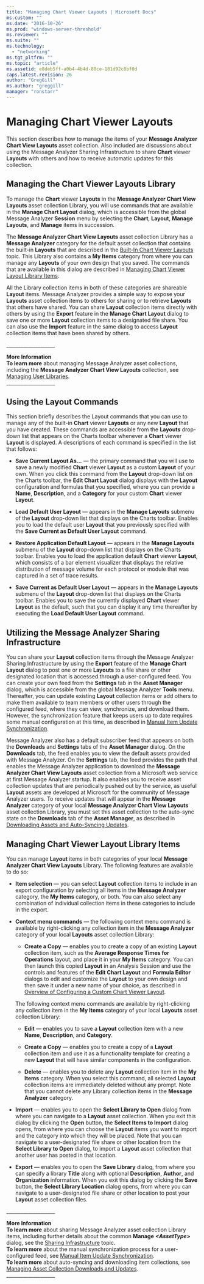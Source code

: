 ```yaml
---
title: "Managing Chart Viewer Layouts | Microsoft Docs"
ms.custom: ""
ms.date: "2016-10-26"
ms.prod: "windows-server-threshold"
ms.reviewer: ""
ms.suite: ""
ms.technology: 
  - "networking"
ms.tgt_pltfrm: ""
ms.topic: "article"
ms.assetid: e8deb5ff-a0b4-4b4d-80ce-181d92c8bf0d
caps.latest.revision: 26
author: "GregGill"
ms.author: "greggill"
manager: "ronstarr"
---
```

# Managing Chart Viewer Layouts
This section describes how to manage the items of your **Message Analyzer Chart View Layouts** asset collection. Also included are discussions about using the Message Analyzer Sharing Infrastructure to share **Chart** viewer **Layouts** with others and how to receive automatic updates for this collection.  
  
## Managing the Chart Viewer Layouts Library  
 To manage  the **Chart** viewer **Layouts** in the **Message Analyzer Chart View Layouts** asset collection Library, you will use commands that are available in the **Manage Chart Layout** dialog, which is accessible from the global Message Analyzer **Session** menu by selecting the **Chart**, **Layout**,  **Manage Layouts**, and **Manage** items in succession.  
  
 The **Message Analyzer Chart View Layouts** asset collection Library has a **Message Analyzer** category for the default asset collection that contains the built-in **Layouts** that are described in the [Built-In Chart Viewer Layouts](../messageanalyzer_content/configuring-chart-viewer-layouts.md#BKMK_Charts) topic. This Library also contains a **My Items** category from where you can manage any **Layouts** of your own design that you saved. The commands that are available in this dialog are described in [Managing Chart Viewer Layout Library Items](../messageanalyzer_content/managing-chart-viewer-layouts.md#BKMK_ManageChartLayoutItems).  
  
 All the Library collection items in both of these categories are shareable **Layout** items. Message Analyzer provides a simple way to expose your **Layouts** asset collection items to others for sharing or to retrieve **Layouts** that others have shared. You can share **Layout** collection items directly with others by using the **Export** feature in the **Manage Chart Layout** dialog to save one or more **Layout** collection items to a designated file share. You can also use the **Import** feature in the same dialog to access **Layout** collection items that have been shared by others.  
  
 ___________________\_  
  
 **More Information**   
 **To learn more** about managing Message Analyzer asset collections, including the **Message Analyzer Chart View Layouts** collection, see [Managing User Libraries](../messageanalyzer_content/managing-user-libraries.md).   
___________________\_  
  
## Using the Layout Commands  
 This section briefly describes the Layout commands that you can use to manage any of the built-in **Chart** viewer **Layouts** or any new **Layout** that you have created. These commands are accessible from the **Layouts** drop-down list that appears on the Charts toolbar whenever a **Chart** viewer **Layout** is displayed. A descriptions of each command is specified in the list that follows:  
  
-   **Save Current Layout As...** — the primary command that you will use to save a newly modified **Chart** viewer **Layout** as a custom **Layout** of your own. When you click this command from the **Layout** drop-down list on the Charts toolbar, the **Edit Chart Layout** dialog displays with the **Layout** configuration and formulas that you specified, where you can provide a **Name**, **Description**, and a **Category** for your custom **Chart** viewer **Layout**.  
  
-   **Load Default User Layout** — appears in the **Manage Layouts** submenu of the **Layout** drop-down list that displays on the Charts toolbar. Enables you to load the default user **Layout** that you previously specified with the **Save Current as Default User Layout** command.  
  
-   **Restore Application Default Layout** — appears in the **Manage Layouts** submenu of the **Layout** drop-down list that displays on the Charts toolbar. Enables you to load the application default **Chart** viewer **Layout**, which consists of a bar element visualizer that displays the relative distribution of message volume for each protocol or module that was captured in a set of trace results.  
  
-   **Save Current as Default User Layout** — appears in the **Manage Layouts** submenu of the **Layout** drop-down list that displays on the Charts toolbar. Enables you to save the currently displayed **Chart** viewer **Layout** as the default, such that you can display it any time thereafter by executing the **Load Default User Layout** command.  
  
## Utilizing the Message Analyzer Sharing Infrastructure  
 You can share your **Layout** collection items through the Message Analyzer Sharing Infrastructure by using the **Export** feature of the **Manage Chart Layout** dialog to post one or more **Layouts** to a file share or other designated location that is accessed through a user-configured feed. You can create your own feed from the **Settings** tab in the **Asset Manager** dialog, which is accessible from the global Message Analyzer **Tools** menu. Thereafter, you can update existing **Layout** collection items or add others to make them available to team members or other users through the configured feed, where they can view, synchronize, and download them. However, the synchronization feature that keeps users up to date  requires some manual configuration at this time, as described in [Manual Item Update Synchronization](../messageanalyzer_content/manual-item-update-synchronization.md).  
  
 Message Analyzer also has a default subscriber feed that appears on both the **Downloads** and **Settings** tabs of the **Asset Manager** dialog. On the **Downloads** tab, the feed enables you to view the default assets provided with Message Analyzer.  On the **Settings** tab, the feed provides the path that enables the Message Analyzer application to download the **Message Analyzer Chart View Layouts** asset collection from a Microsoft web service at first Message Analyzer startup. It also enables you to receive asset collection updates that are periodically pushed out by the service, as useful **Layout** assets are developed at Microsoft for the community of Message Analyzer users. To receive updates that will appear in the **Message Analyzer** category of your local **Message Analyzer Chart View Layouts** asset collection Library, you must set this asset collection to the auto-sync state on the **Downloads** tab of the **Asset Manager**, as described in [Downloading Assets and Auto-Syncing Updates](../messageanalyzer_content/downloading-assets-and-auto-syncing-updates.md).  
  
<a name="BKMK_ManageChartLayoutItems"></a>   
## Managing Chart Viewer Layout Library Items  
 You can manage **Layout** items in both categories of your local **Message Analyzer Chart View Layouts** Library. The following features are available to do so:  
  
-   **Item selection** — you can select **Layout** collection items to include in an export configuration by selecting all items in the **Message Analyzer** category, the **My Items** category, or both. You can also select any combination of individual collection items in these categories to include in the export.  
  
-   **Context menu commands** — the following context menu command is available by right-clicking any collection item in the **Message Analyzer** category of your local **Layouts** asset collection Library:  
  
    -   **Create a Copy** — enables you to create a copy of an existing **Layout** collection item, such as the **Average Response Times for Operations** layout, and place it in your **My Items** category. You can then launch this copied **Layout** in an Analysis Session and use the controls and features of the **Edit Chart Layout** and **Formula Editor** dialogs to edit and customize the **Layout** to your own design and then save it under a new name of your choice, as described in [Overview of Configuring a Custom Chart Viewer Layout](../messageanalyzer_content/configuring-chart-viewer-layouts.md#BKMK_ChartConfigOverview).  
  
     The following context menu commands are available by right-clicking any collection item in the **My Items** category of your local **Layouts** asset collection Library:  
  
    -   **Edit** — enables you to save a **Layout** collection item with a new **Name**, **Description**, and **Category**.  
  
    -   **Create a Copy** — enables you to create a copy of a **Layout** collection item and use it as  a functionality template for creating a new **Layout** that will have similar components in the configuration.  
  
    -   **Delete** — enables you to delete any **Layout** collection item in the **My Items** category. When you select this command, all selected **Layout** collection items are immediately deleted without any prompt. Note that you cannot delete any Library collection items in the **Message Analyzer** category.  
  
-   **Import** — enables you to open the **Select Library to Open** dialog from where you can navigate to a **Layout** asset collection. When you exit this dialog by clicking the **Open** button, the **Select Items to Import** dialog opens, from where you can choose the **Layout** items you want to import and the category into which they will be placed. Note that you can navigate to a user-designated file share or other location from the **Select Library to Open** dialog, to import a **Layout** asset collection that another user has posted in that location.  
  
-   **Export** — enables you to open the **Save Library** dialog, from where you can specify a library **Title** along with optional **Description**, **Author**, and **Organization** information. When you exit this dialog by clicking the **Save** button, the **Select Library Location** dialog opens, from where you can navigate to a user-designated file share or other location to post your **Layout** asset collection files.  
  
 ___________________\_  
  
 **More Information**   
 **To learn more** about sharing Message Analyzer asset collection Library items, including further details about the common **Manage** ***\<AssetType>*** dialog, see the [Sharing Infrastructure](../messageanalyzer_content/sharing-infrastructure.md) topic.  
**To learn more** about the manual synchronization process for a user-configured feed, see [Manual Item Update Synchronization](../messageanalyzer_content/manual-item-update-synchronization.md).  
**To learn more** about auto-syncing and downloading item collections, see [Managing Asset Collection Downloads and Updates](../messageanalyzer_content/managing-asset-collection-downloads-and-updates.md).   
___________________\_
